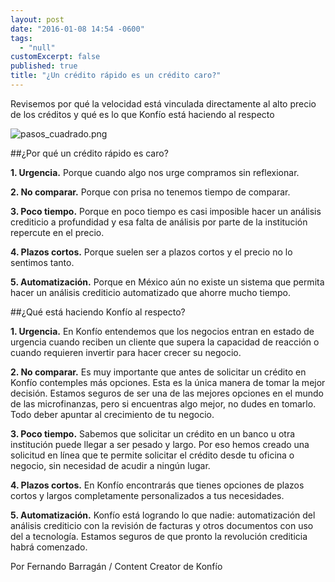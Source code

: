 ```yaml
---
layout: post
date: "2016-01-08 14:54 -0600"
tags: 
  - "null"
customExcerpt: false
published: true
title: "¿Un crédito rápido es un crédito caro?"
---
```



Revisemos por qué la velocidad está vinculada directamente al alto precio de los créditos y qué es lo que Konfío está haciendo al respecto

![pasos_cuadrado.png]({{site.baseurl}}/img/pasos_cuadrado.png)


##¿Por qué un crédito rápido es caro?

**1.	Urgencia.** Porque cuando algo nos urge compramos sin reflexionar.

**2.	No comparar.** Porque con prisa no tenemos tiempo de comparar.

**3.	Poco tiempo.** Porque en poco tiempo es casi imposible hacer un análisis crediticio a profundidad y esa falta de análisis por parte de la institución repercute en el precio.

**4.	Plazos cortos.** Porque suelen ser a plazos cortos y el precio no lo sentimos tanto.

**5.	Automatización.** Porque en México aún no existe un sistema que permita hacer un análisis crediticio automatizado que ahorre mucho tiempo.

##¿Qué está haciendo Konfío al respecto?

**1.	Urgencia.** En Konfío entendemos que los negocios entran en estado de urgencia cuando reciben un cliente que supera la capacidad de reacción o cuando requieren invertir para hacer crecer su negocio.

**2.	No comparar.** Es muy importante que antes de solicitar un crédito en Konfío contemples más opciones. Esta es la única manera de tomar la mejor decisión. Estamos seguros de ser una de las mejores opciones en el mundo de las microfinanzas, pero si encuentras algo mejor, no dudes en tomarlo. Todo deber apuntar al crecimiento de tu negocio.

**3.	Poco tiempo.** Sabemos que solicitar un crédito en un banco u otra institución puede llegar a ser pesado y largo. Por eso hemos creado una solicitud en línea que te permite solicitar el crédito desde tu oficina o negocio, sin necesidad de acudir a ningún lugar.

**4.	Plazos cortos.** En Konfío encontrarás que tienes opciones de plazos cortos y largos completamente personalizados a tus necesidades.

**5.	Automatización.** Konfío está logrando lo que nadie: automatización del análisis crediticio con la revisión  de facturas y otros documentos con uso del a tecnología. Estamos seguros de que pronto la revolución crediticia habrá comenzado.

Por Fernando Barragán / Content Creator de Konfío
